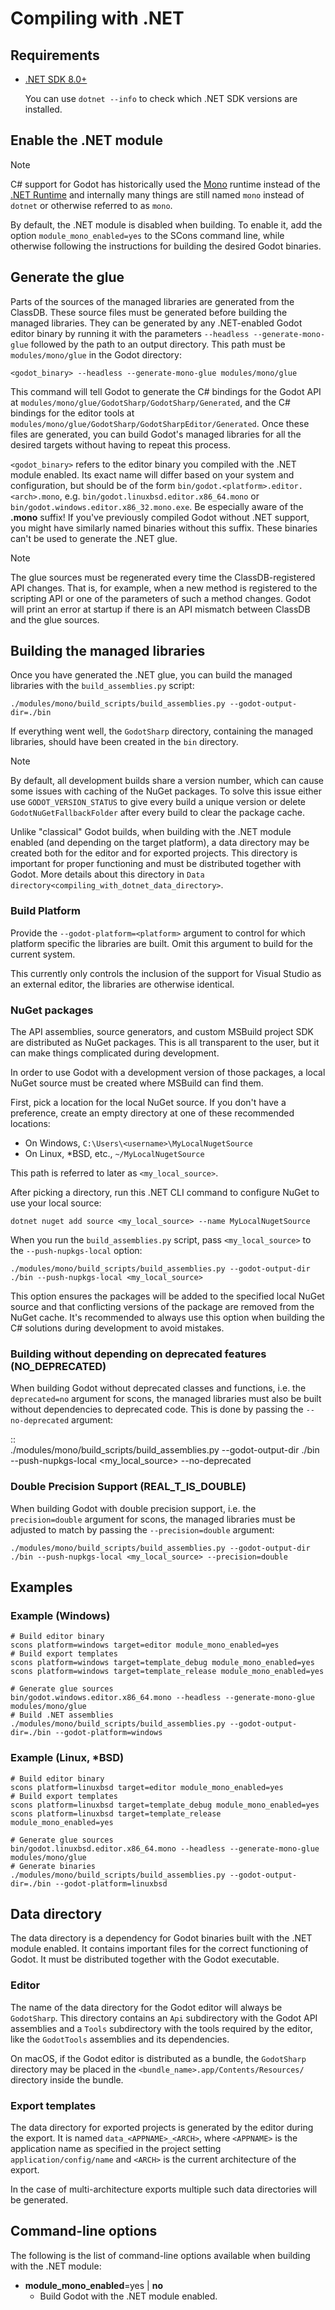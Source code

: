 # Compiling with .NET

## Requirements

-   [.NET SDK 8.0+](https://dotnet.microsoft.com/download)

    You can use `dotnet --info` to check which .NET SDK versions are
    installed.

## Enable the .NET module

Note

C# support for Godot has historically used the
[Mono](https://www.mono-project.com/) runtime instead of the [.NET
Runtime](https://github.com/dotnet/runtime) and internally many things
are still named `mono` instead of `dotnet` or otherwise referred to as
`mono`.

By default, the .NET module is disabled when building. To enable it, add
the option `module_mono_enabled=yes` to the SCons command line, while
otherwise following the instructions for building the desired Godot
binaries.

## Generate the glue

Parts of the sources of the managed libraries are generated from the
ClassDB. These source files must be generated before building the
managed libraries. They can be generated by any .NET-enabled Godot
editor binary by running it with the parameters
`--headless --generate-mono-glue` followed by the path to an output
directory. This path must be `modules/mono/glue` in the Godot directory:

    <godot_binary> --headless --generate-mono-glue modules/mono/glue

This command will tell Godot to generate the C# bindings for the Godot
API at `modules/mono/glue/GodotSharp/GodotSharp/Generated`, and the C#
bindings for the editor tools at
`modules/mono/glue/GodotSharp/GodotSharpEditor/Generated`. Once these
files are generated, you can build Godot's managed libraries for all the
desired targets without having to repeat this process.

`<godot_binary>` refers to the editor binary you compiled with the .NET
module enabled. Its exact name will differ based on your system and
configuration, but should be of the form
`bin/godot.<platform>.editor.<arch>.mono`, e.g.
`bin/godot.linuxbsd.editor.x86_64.mono` or
`bin/godot.windows.editor.x86_32.mono.exe`. Be especially aware of the
**.mono** suffix! If you've previously compiled Godot without .NET
support, you might have similarly named binaries without this suffix.
These binaries can't be used to generate the .NET glue.

Note

The glue sources must be regenerated every time the ClassDB-registered
API changes. That is, for example, when a new method is registered to
the scripting API or one of the parameters of such a method changes.
Godot will print an error at startup if there is an API mismatch between
ClassDB and the glue sources.

## Building the managed libraries

Once you have generated the .NET glue, you can build the managed
libraries with the `build_assemblies.py` script:

    ./modules/mono/build_scripts/build_assemblies.py --godot-output-dir=./bin

If everything went well, the `GodotSharp` directory, containing the
managed libraries, should have been created in the `bin` directory.

Note

By default, all development builds share a version number, which can
cause some issues with caching of the NuGet packages. To solve this
issue either use `GODOT_VERSION_STATUS` to give every build a unique
version or delete `GodotNuGetFallbackFolder` after every build to clear
the package cache.

Unlike "classical" Godot builds, when building with the .NET module
enabled (and depending on the target platform), a data directory may be
created both for the editor and for exported projects. This directory is
important for proper functioning and must be distributed together with
Godot. More details about this directory in
`Data directory<compiling_with_dotnet_data_directory>`.

### Build Platform

Provide the `--godot-platform=<platform>` argument to control for which
platform specific the libraries are built. Omit this argument to build
for the current system.

This currently only controls the inclusion of the support for Visual
Studio as an external editor, the libraries are otherwise identical.

### NuGet packages

The API assemblies, source generators, and custom MSBuild project SDK
are distributed as NuGet packages. This is all transparent to the user,
but it can make things complicated during development.

In order to use Godot with a development version of those packages, a
local NuGet source must be created where MSBuild can find them.

First, pick a location for the local NuGet source. If you don't have a
preference, create an empty directory at one of these recommended
locations:

-   On Windows, `C:\Users\<username>\MyLocalNugetSource`
-   On Linux, \*BSD, etc., `~/MyLocalNugetSource`

This path is referred to later as `<my_local_source>`.

After picking a directory, run this .NET CLI command to configure NuGet
to use your local source:

    dotnet nuget add source <my_local_source> --name MyLocalNugetSource

When you run the `build_assemblies.py` script, pass `<my_local_source>`
to the `--push-nupkgs-local` option:

    ./modules/mono/build_scripts/build_assemblies.py --godot-output-dir ./bin --push-nupkgs-local <my_local_source>

This option ensures the packages will be added to the specified local
NuGet source and that conflicting versions of the package are removed
from the NuGet cache. It's recommended to always use this option when
building the C# solutions during development to avoid mistakes.

### Building without depending on deprecated features (NO\_DEPRECATED)

When building Godot without deprecated classes and functions, i.e. the
`deprecated=no` argument for scons, the managed libraries must also be
built without dependencies to deprecated code. This is done by passing
the `--no-deprecated` argument:

::  
./modules/mono/build\_scripts/build\_assemblies.py --godot-output-dir
./bin --push-nupkgs-local &lt;my\_local\_source&gt; --no-deprecated

### Double Precision Support (REAL\_T\_IS\_DOUBLE)

When building Godot with double precision support, i.e. the
`precision=double` argument for scons, the managed libraries must be
adjusted to match by passing the `--precision=double` argument:

    ./modules/mono/build_scripts/build_assemblies.py --godot-output-dir ./bin --push-nupkgs-local <my_local_source> --precision=double

## Examples

### Example (Windows)

    # Build editor binary
    scons platform=windows target=editor module_mono_enabled=yes
    # Build export templates
    scons platform=windows target=template_debug module_mono_enabled=yes
    scons platform=windows target=template_release module_mono_enabled=yes

    # Generate glue sources
    bin/godot.windows.editor.x86_64.mono --headless --generate-mono-glue modules/mono/glue
    # Build .NET assemblies
    ./modules/mono/build_scripts/build_assemblies.py --godot-output-dir=./bin --godot-platform=windows

### Example (Linux, \*BSD)

    # Build editor binary
    scons platform=linuxbsd target=editor module_mono_enabled=yes
    # Build export templates
    scons platform=linuxbsd target=template_debug module_mono_enabled=yes
    scons platform=linuxbsd target=template_release module_mono_enabled=yes

    # Generate glue sources
    bin/godot.linuxbsd.editor.x86_64.mono --headless --generate-mono-glue modules/mono/glue
    # Generate binaries
    ./modules/mono/build_scripts/build_assemblies.py --godot-output-dir=./bin --godot-platform=linuxbsd

## Data directory

The data directory is a dependency for Godot binaries built with the
.NET module enabled. It contains important files for the correct
functioning of Godot. It must be distributed together with the Godot
executable.

### Editor

The name of the data directory for the Godot editor will always be
`GodotSharp`. This directory contains an `Api` subdirectory with the
Godot API assemblies and a `Tools` subdirectory with the tools required
by the editor, like the `GodotTools` assemblies and its dependencies.

On macOS, if the Godot editor is distributed as a bundle, the
`GodotSharp` directory may be placed in the
`<bundle_name>.app/Contents/Resources/` directory inside the bundle.

### Export templates

The data directory for exported projects is generated by the editor
during the export. It is named `data_<APPNAME>_<ARCH>`, where
`<APPNAME>` is the application name as specified in the project setting
`application/config/name` and `<ARCH>` is the current architecture of
the export.

In the case of multi-architecture exports multiple such data directories
will be generated.

## Command-line options

The following is the list of command-line options available when
building with the .NET module:

-   **module\_mono\_enabled**=yes | **no**
    -   Build Godot with the .NET module enabled.
